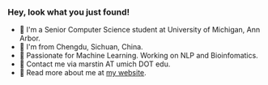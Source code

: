 ### Hey, look what you just found!

- :school: I'm a Senior Computer Science student at University of Michigan, Ann Arbor.
- :panda_face: I'm from Chengdu, Sichuan, China.
- :eyes: Passionate for Machine Learning. Working on NLP and Bioinfomatics.
- :e-mail: Contact me via marstin AT umich DOT edu.
- :link: Read more about me at [my website](https://mars-tin.github.io/).

<!-- waka-box start -->

<!-- waka-box end -->

